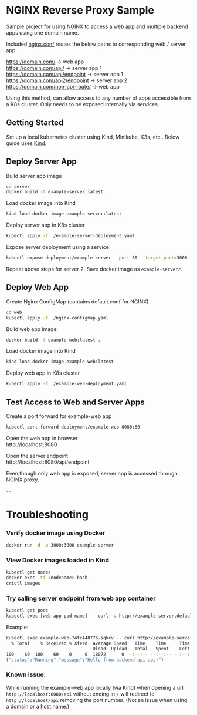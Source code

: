 # NGINX Reverse Proxy Sample

Sample project for using NGINX to access a web app and multiple backend apps using one domain name.

Included [nginx.conf](web/nginx/nginx.conf) routes the below paths to corresponding web / server app.

https://domain.com/ -> web app  
https://domain.com/api/ -> server app 1   
https://domain.com/api/endpoint -> server app 1  
https://domain.com/api2/endpoint -> server app 2  
https://domain.com/non-api-route/ -> web app  

Using this method, can allow access to any number of apps accessible from a K8s cluster. Only needs to be exposed internally via services.

## Getting Started

Set up a local kubernetes cluster using Kind, Minikube, K3s, etc.. Below guide uses [Kind](https://kind.sigs.k8s.io/).


## Deploy Server App

Build server app image
```bash
cd server
docker build -t example-server:latest .
```

Load docker image into Kind
```bash
kind load docker-image example-server:latest
```

Deploy server app in K8s cluster
```bash
kubectl apply -f ./example-server-deployment.yaml
```

Expose server deployment using a service
```bash
kubectl expose deployment/example-server --port 80 --target-port=3000
```

Repeat above steps for server 2. Save docker image as `example-server2`.

## Deploy Web App

Create Nginx ConfigMap (contains default.conf for NGINX)
```bash
cd web
kubectl apply -f ./nginx-configmap.yaml
```

Build web app image
```bash
docker build -t example-web:latest .
```

Load docker image into Kind
```bash
kind load docker-image example-web:latest
```

Deploy web app in K8s cluster
```bash
kubectl apply -f ./example-web-deployment.yaml
```

## Test Access to Web and Server Apps

Create a port forward for example-web app
```bash
kubectl port-forward deployment/example-web 8080:80
```

Open the web app in browser  
http://localhost:8080   

Open the server endpoint  
http://localhost:8080/api/endpoint  


Even though only web app is exposed, server app is accessed through NGINX proxy.


--

  
# Troubleshooting

### Verify docker image using Docker
```bash
docker run -d -p 3000:3000 example-server
```

### View Docker images loaded in Kind
```bash
kubectl get nodes
docker exec -ti <nodename> bash
crictl images
```

### Try calling server endpoint from web app container
```bash
kubectl get pods
kubectl exec [web app pod name] -- curl -v http://example-server.default.svc.cluster.local
```

Example:
```bash
kubectl exec example-web-74fc448776-sqkcv -- curl http://example-server.default.svc.cluster.local
  % Total    % Received % Xferd  Average Speed   Time    Time     Time  Current
                                 Dload  Upload   Total   Spent    Left  Speed
100    60  100    60    0     0  18072      0 --:--:-- --:--:-- --:--:-- 20000
{"status":"Running","message":"Hello from backend api app!"}
```

### Known issue:
While running the example-web app locally (via Kind) when opening a url `http://localhost:8080/api` without ending in `/` will redirect to `http://localhost/api` removing the port number. (Not an issue when using a domain or a host name.)
